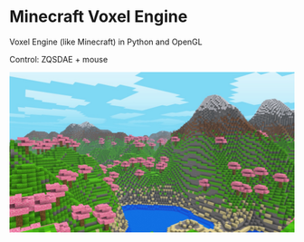 # Minecraft Voxel Engine
Voxel Engine (like Minecraft) in Python and OpenGL 

Control: ZQSDAE + mouse

![minecraft](/screenshot/0.jpg)
